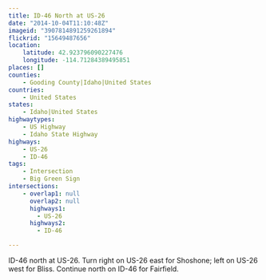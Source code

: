 ```yaml
---
title: ID-46 North at US-26
date: "2014-10-04T11:10:48Z"
imageid: "3907814891259261894"
flickrid: "15649487656"
location:
    latitude: 42.923796090227476
    longitude: -114.71284389495851
places: []
counties:
    - Gooding County|Idaho|United States
countries:
    - United States
states:
    - Idaho|United States
highwaytypes:
    - US Highway
    - Idaho State Highway
highways:
    - US-26
    - ID-46
tags:
    - Intersection
    - Big Green Sign
intersections:
    - overlap1: null
      overlap2: null
      highways1:
        - US-26
      highways2:
        - ID-46

---
```

ID-46 north at US-26.  Turn right on US-26 east for Shoshone; left on US-26 west for Bliss.  Continue north on ID-46 for Fairfield.